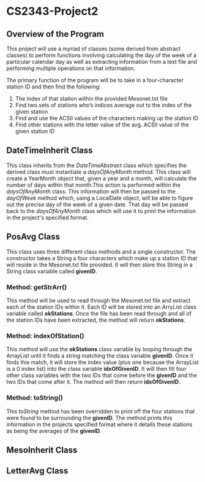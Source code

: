 # CS2343-Project2

## Overview of the Program
This project will use a myriad of classes (some derived from abstract classes) to perform functions involving calculating the day of the week of a particular calendar day as well as extracting information from a text file and performing multiple operations on that information. 

The primary function of the program will be to take in a four-character station ID and then find the following:
 1.	The index of that station within the provided Mesonet.txt file
 2.	Find two sets of stations who’s indices average out to the index of the given station
 3.	Find and use the ACSII values of the characters making up the station ID
 4.	Find other stations with the letter value of the avg. ACSII value of the given station ID 

## DateTimeInherit Class
This class inherits from the *DateTimeAbstract* class which specifies the derived class must instantiate a *daysOfAnyMonth* method. This class will create a YearMonth object that, given a year and a month, will calculate the number of days within that month.This action is performed within the *daysOfAnyMonth* class. This information will then be passed to the *dayOfWeek* method which, using a LocalDate object, will be able to figure out the precise day of the week of a given date. That day will be passed back to the *daysOfAnyMonth* class which will use it to print the information in the project's specified format.

## PosAvg Class
This class uses three different class methods and a single constructor. The constructor takes a String a four characters which make up a station ID that will reside in the Mesonet.txt file provided. It will then store this String in a String class variable called **givenID**.

### Method: getStrArr()
This method will be used to read through the Mesonet.txt file and extract each of the station IDs within it. Each ID will be stored into an ArryList class variable called **okStations**. Once the file has been read through and all of the station IDs have been extracted, the method will return **okStations**.

### Method: indexOfStation()
This method will use the **okStations** class variable by looping through the ArrayList until it finds a string matching the class variable **givenID**. Once it finds this match, it will store the index value (plus one because the ArrayList is a 0 index list) into the class variable **idxOfGivenID**. It will then fill four other class variables with the two IDs that come before the **givenID** and the two IDs that come after it. The method will then return **idxOfGivenID**.

### Method: toString()
This *toString* method has been overridden to print off the four stations that were found to be surrounding the **givenID**. The method prints this information in the projects specified format where it details these stations as being the averages of the **givenID**.

## MesoInherit Class


## LetterAvg Class
